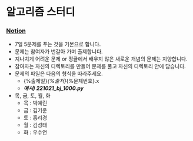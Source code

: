 # 알고리즘 스터디

###  [Notion](https://www.notion.so/3f51fd7a320b4198a23426492833f12e?v=e3dc4bfc0b254ca1893ec001f124b812)

- 7일 5문제를 푸는 것을 기본으로 합니다.
- 문제는 참여자가 번갈아 가며 출제합니다.
- 지나치게 어려운 문제 or 정글에서 배우지 않은 새로운 개념의 문제는 지양합니다.
- 참여자는 자신의 디렉토리를 만들어 문제를 풀고 자신의 디렉토리 안에 담습니다.
- 문제의 파일은 다음의 형식을 따라주세요.
  - {%출제일}_{%출처}_{%문제번호}.x
  - ***예시) 221021_bj_1000.py***
- 목, 금, 토, 월, 화
  - 목 : 박예린
  - 금 : 김기운
  - 토 : 홍리경
  - 월 : 김성태
  - 화 : 우수연
